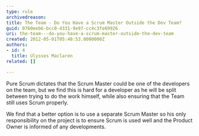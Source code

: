```yaml
---
type: rule
archivedreason: 
title: The Team - Do You Have a Scrum Master Outside the Dev Team?
guid: 0760eeb6-bcc0-4331-9e97-cc4c3fe69926
uri: the-team---do-you-have-a-scrum-master-outside-the-dev-team
created: 2012-05-01T05:48:53.0000000Z
authors:
- id: 4
  title: Ulysses Maclaren
related: []

---
```


Pure Scrum dictates that the Scrum Master could be one of the developers on the team, but we find this is hard for a developer as he will be split between trying to do the work himself, while also ensuring that the Team still uses Scrum properly.




<!--endintro-->
 We find that a better option is to use a separate Scrum Master so his only responsibility on the project is to ensure Scrum is used well and the Product Owner is informed of any developments.
